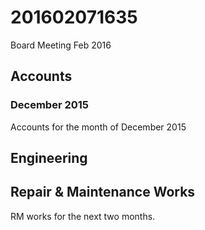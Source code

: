 # 201602071635
Board Meeting Feb 2016
## Accounts
### December 2015
Accounts for the month of December 2015
## Engineering
## Repair & Maintenance Works
RM works for the next two months.
